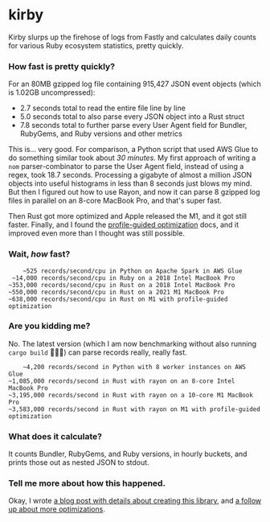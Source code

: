 # kirby

Kirby slurps up the firehose of logs from Fastly and calculates daily counts for various Ruby ecosystem statistics, pretty quickly.

### How fast is pretty quickly?

For an 80MB gzipped log file containing 915,427 JSON event objects (which is 1.02GB uncompressed):

- 2.7 seconds total to read the entire file line by line
- 5.0 seconds total to also parse every JSON object into a Rust struct
- 7.8 seconds total to further parse every User Agent field for Bundler, RubyGems, and Ruby versions and other metrics

This is... very good. For comparison, a Python script that used AWS Glue to do something similar took about _30 minutes_. My first approach of writing a `nom` parser-combinator to parse the User Agent field, instead of using a regex, took 18.7 seconds. Processing a gigabyte of almost a million JSON objects into useful histograms in less than 8 seconds just blows my mind. But then I figured out how to use Rayon, and now it can parse 8 gzipped log files in parallel on an 8-core MacBook Pro, and that's super fast.

Then Rust got more optimized and Apple released the M1, and it got still faster. Finally, and I found the [profile-guided optimization](https://doc.rust-lang.org/rustc/profile-guided-optimization.html) docs, and it improved even more than I thought was still possible.

### Wait, _how_ fast?

        ~525 records/second/cpu in Python on Apache Spark in AWS Glue
     ~14,000 records/second/cpu in Ruby on a 2018 Intel MacBook Pro
    ~353,000 records/second/cpu in Rust on a 2018 Intel MacBook Pro
    ~550,000 records/second/cpu in Rust on a 2021 M1 MacBook Pro
    ~638,000 records/second/cpu in Rust on M1 with profile-guided optimization

### Are you kidding me?

No. The latest version (which I am now benchmarking without also running `cargo build` 🤦🏻‍♂️) can parse records really, really fast.

        ~4,200 records/second in Python with 8 worker instances on AWS Glue
    ~1,085,000 records/second in Rust with rayon on an 8-core Intel MacBook Pro
    ~3,195,000 records/second in Rust with rayon on a 10-core M1 MacBook Pro
    ~3,583,000 records/second in Rust with rayon on M1 with profile-guided optimization

### What does it calculate?

It counts Bundler, RubyGems, and Ruby versions, in hourly buckets, and prints those out as nested JSON to stdout.

### Tell me more about how this happened.

Okay, I wrote [a blog post with details about creating this library](https://andre.arko.net/2018/10/25/parsing-logs-230x-faster-with-rust/), and [a follow up about more optimizations](https://andre.arko.net/2019/01/11/parsing-logs-faster-with-rust-continued/).

